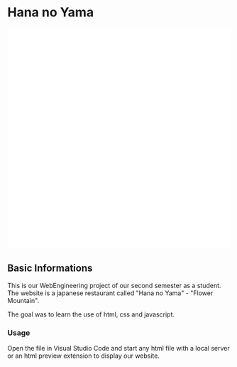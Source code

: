 # Hana no Yama

![image](/images/Logo/Logo_White.png)


## Basic Informations

This is our WebEngineering project of our second semester as a student.
The website is a japanese restaurant called "Hana no Yama" - "Flower Mountain".

The goal was to learn the use of html, css and javascript.


### Usage

Open the file in Visual Studio Code and start any html file with a local server or an html preview extension to display our website.

